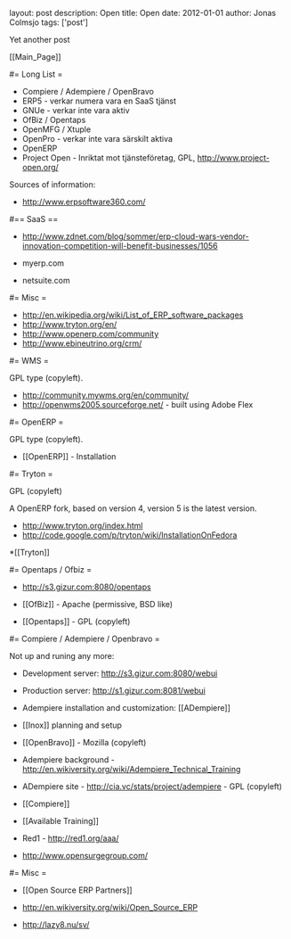 layout: post
description: Open
title: Open
date: 2012-01-01
author: Jonas Colmsjo
tags: ['post']

Yet another post





[[Main_Page]]


#= Long List =

* Compiere / Adempiere / OpenBravo
* ERP5 - verkar numera vara en SaaS tjänst
* GNUe - verkar inte vara aktiv
* OfBiz / Opentaps
* OpenMFG / Xtuple
* OpenPro - verkar inte vara särskilt aktiva
* OpenERP
* Project Open - Inriktat mot tjänsteföretag, GPL, http://www.project-open.org/


Sources of information:
* http://www.erpsoftware360.com/


#== SaaS ==

* http://www.zdnet.com/blog/sommer/erp-cloud-wars-vendor-innovation-competition-will-benefit-businesses/1056

* myerp.com
* netsuite.com


#= Misc =

* http://en.wikipedia.org/wiki/List_of_ERP_software_packages
* http://www.tryton.org/en/
* http://www.openerp.com/community
* http://www.ebineutrino.org/crm/


#= WMS =

GPL type (copyleft).

* http://community.mywms.org/en/community/
* http://openwms2005.sourceforge.net/ - built using Adobe Flex

#= OpenERP =

GPL type (copyleft).

* [[OpenERP]] - Installation


#= Tryton =

GPL (copyleft)

A OpenERP fork, based on version 4, version 5 is the latest version.

* http://www.tryton.org/index.html
* http://code.google.com/p/tryton/wiki/InstallationOnFedora

*[[Tryton]]


#= Opentaps / Ofbiz =

* http://s3.gizur.com:8080/opentaps


* [[OfBiz]] - Apache (permissive, BSD like)

* [[Opentaps]] - GPL (copyleft)



#= Compiere / Adempiere / Openbravo =

Not up and runing any more:
* Development server: http://s3.gizur.com:8080/webui
* Production server: http://s1.gizur.com:8081/webui


* Adempiere installation and customization: [[ADempiere]]

* [[Inox]] planning and setup

* [[OpenBravo]] - Mozilla (copyleft)

* Adempiere background - http://en.wikiversity.org/wiki/Adempiere_Technical_Training

* ADempiere site - http://cia.vc/stats/project/adempiere - GPL (copyleft)
 
* [[Compiere]]

* [[Available Training]]

* Red1 - http://red1.org/aaa/

* http://www.opensurgegroup.com/


#= Misc =

* [[Open Source ERP Partners]]

* http://en.wikiversity.org/wiki/Open_Source_ERP

* http://lazy8.nu/sv/
